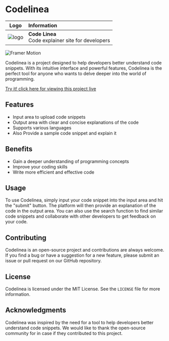 # Codelinea

| Logo | Information |
| :---: | :--- |
| ![logo](https://user-images.githubusercontent.com/29815204/234738885-5f1c1334-79fd-4592-afb7-276828ab7565.png) | **Code Linea**<br>Code explainer site for developers |



![Framer Motion](https://user-images.githubusercontent.com/29815204/235071575-e4a56669-0ddb-4333-b046-f1f134f69125.png)

Codelinea is a project designed to help developers better understand code snippets. With its intuitive interface and powerful features, Codelinea is the perfect tool for anyone who wants to delve deeper into the world of programming.

[Try it! click here for viewing this project live](https://codelinea.web.app)
## Features

- Input area to upload code snippets
- Output area with clear and concise explanations of the code
- Supports various languages
- Also Provide a sample code snippet and explain it

## Benefits

- Gain a deeper understanding of programming concepts
- Improve your coding skills
- Write more efficient and effective code

## Usage

To use Codelinea, simply input your code snippet into the input area and hit the "submit" button. The platform will then provide an explanation of the code in the output area. You can also use the search function to find similar code snippets and collaborate with other developers to get feedback on your code.

## Contributing

Codelinea is an open-source project and contributions are always welcome. If you find a bug or have a suggestion for a new feature, please submit an issue or pull request on our GitHub repository.

## License

Codelinea is licensed under the MIT License. See the `LICENSE` file for more information.

## Acknowledgments

Codelinea was inspired by the need for a tool to help developers better understand code snippets. We would like to thank the open-source community for in case if they contributed to this project.
